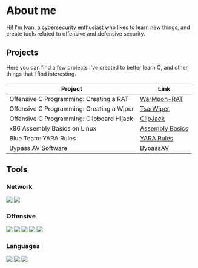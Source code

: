 # About me

Hi! I'm Ivan, a cybersecurity enthusiast who likes to learn new things, and create tools related to offensive and defensive security.

## Projects
Here you can find a few projects I've created to better learn C, and other things that I find interesting.

| Project                                       | Link                       |
|-----------------------------------------------|----------------------------|
| Offensive C Programming: Creating a RAT       | <a href="https://github.com/IvanT7D3/WarMoon-RAT">WarMoon-RAT</a>|
| Offensive C Programming: Creating a Wiper     | <a href="https://github.com/IvanT7D3/TsarWiper">TsarWiper</a>|
| Offensive C Programming: Clipboard Hijack     | <a href="https://github.com/IvanT7D3/ClipJack">ClipJack</a>|
| x86 Assembly Basics on Linux                  | <a href="https://github.com/IvanT7D3/Assembly">Assembly Basics</a>|
| Blue Team: YARA Rules                         | <a href="https://github.com/IvanT7D3/YARA-Rules"> YARA Rules</a>|
| Bypass AV Software                            | <a href="https://github.com/IvanT7D3/BypassAV">BypassAV|

## Tools

### Network
<div>
    <img src="https://img.shields.io/badge/-Wireshark-1679A7?&style=for-the-badge&logo=Wireshark&logoColor=white" />
    <img src="https://img.shields.io/badge/tcpdump-1E90FF?style=for-the-badge" />
</div>

### Offensive
<div>
    <img src="https://img.shields.io/badge/Kali-268BEE?style=for-the-badge&logo=kalilinux&logoColor=white" />
    <img src="https://img.shields.io/badge/Zsh-F15A24?style=for-the-badge&logo=Zsh&logoColor=white" />
    <img src="https://img.shields.io/badge/burpsuite-FF6633?style=for-the-badge&logo=burpsuite&logoColor=white" />
    <img src="https://img.shields.io/badge/metasploit-2596CD?style=for-the-badge&logo=metasploit&logoColor=white" />
    <img src="https://img.shields.io/badge/VirtualBox-21416b?style=for-the-badge&logo=VirtualBox&logoColor=white" />
</div>

### Languages
<div>
    <img src="https://img.shields.io/badge/C-00599C?style=for-the-badge&logo=c&logoColor=white" />
    <img src="https://img.shields.io/badge/Python-FFD43B?style=for-the-badge&logo=python&logoColor=blue" />
    <img src="https://img.shields.io/badge/Shell_Script-121011?style=for-the-badge&logo=gnu-bash&logoColor=white" />
</div>
